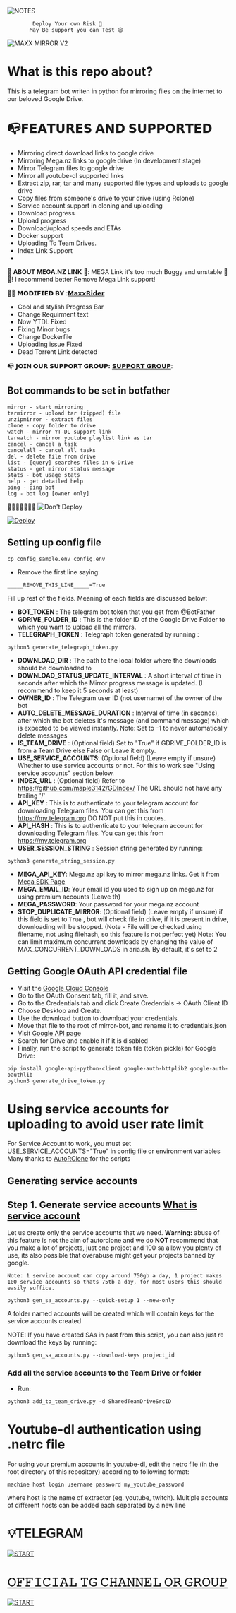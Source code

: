 ![NOTES](https://telegra.ph/file/734aae799b277fb42077c.png)

            Deploy Your own Risk 🌝
           May Be support you can Test 😉

![MAXX MIRROR V2](https://telegra.ph/file/72f7bb3672712eb7a8722.png)

# What is this repo about?
This is a telegram bot writen in python for mirroring files on the internet to our beloved Google Drive.

# 📭𝗙𝗘𝗔𝗧𝗨𝗥𝗘𝗦 𝗔𝗡𝗗 𝗦𝗨𝗣𝗣𝗢𝗥𝗧𝗘𝗗
- Mirroring direct download links to google drive
- Mirroring Mega.nz links to google drive (In development stage)
- Mirror Telegram files to google drive
- Mirror all youtube-dl supported links
- Extract zip, rar, tar and many supported file types and uploads to google drive
- Copy files from someone's drive to your drive (using Rclone)
- Service account support in cloning and uploading
- Download progress
- Upload progress
- Download/upload speeds and ETAs
- Docker support
- Uploading To Team Drives.
- Index Link Support
- 

🛑 **ABOUT MEGA.NZ LINK** 🛑:
MEGA Link it's too much Buggy and unstable 🌝😑!
I recommend better Remove Mega Link support!

👩‍🚒 **𝗠𝗢𝗗𝗜𝗙𝗜𝗘𝗗 𝗕𝗬** :[𝗠𝗮𝘅𝘅𝗥𝗶𝗱𝗲𝗿](https://t.me/MaxxRider)

- Cool and stylish Progress Bar
- Change Requirment text 
- Now YTDL Fixed
- Fixing Minor bugs
- Change Dockerfile
- Uploading issue Fixed
- Dead Torrent Link detected

📭 **𝗝𝗢𝗜𝗡 𝗢𝗨𝗥 𝗦𝗨𝗣𝗣𝗢𝗥𝗧 𝗚𝗥𝗢𝗨𝗣:** [𝗦𝗨𝗣𝗣𝗢𝗥𝗧 𝗚𝗥𝗢𝗨𝗣](https://t.me/MaxxBotChat):

## Bot commands to be set in botfather

```
mirror - start mirroring
tarmirror - upload tar (zipped) file
unzipmirror - extract files
clone - copy folder to drive
watch - mirror YT-DL support link
tarwatch - mirror youtube playlist link as tar
cancel - cancel a task
cancelall - cancel all tasks
del - delete file from drive
list - [query] searches files in G-Drive
status - get mirror status message
stats - bot usage stats
help - get detailed help
ping - ping bot
log - bot log [owner only]
```
🤧🤧🤧🤧🤧🤧🤧
![Don't Deploy](https://telegra.ph/file/854e5ce82bf8474a2d16b.png)

[![Deploy](https://www.herokucdn.com/deploy/button.svg)](https://heroku.com/deploy?template=https://github.com/iamjuander/Maxx-Mirror-Pro)

## Setting up config file
```
cp config_sample.env config.env
```
- Remove the first line saying:
```
_____REMOVE_THIS_LINE_____=True
```
Fill up rest of the fields. Meaning of each fields are discussed below:
- **BOT_TOKEN** : The telegram bot token that you get from @BotFather
- **GDRIVE_FOLDER_ID** : This is the folder ID of the Google Drive Folder to which you want to upload all the mirrors.
- **TELEGRAPH_TOKEN** : Telegraph token generated by running :
```
python3 generate_telegraph_token.py
```
- **DOWNLOAD_DIR** : The path to the local folder where the downloads should be downloaded to
- **DOWNLOAD_STATUS_UPDATE_INTERVAL** : A short interval of time in seconds after which the Mirror progress message is updated. (I recommend to keep it 5 seconds at least)  
- **OWNER_ID** : The Telegram user ID (not username) of the owner of the bot
- **AUTO_DELETE_MESSAGE_DURATION** : Interval of time (in seconds), after which the bot deletes it's message (and command message) which is expected to be viewed instantly. Note: Set to -1 to never automatically delete messages
- **IS_TEAM_DRIVE** : (Optional field) Set to "True" if GDRIVE_FOLDER_ID is from a Team Drive else False or Leave it empty.
- **USE_SERVICE_ACCOUNTS**: (Optional field) (Leave empty if unsure) Whether to use service accounts or not. For this to work see  "Using service accounts" section below.
- **INDEX_URL** : (Optional field) Refer to https://github.com/maple3142/GDIndex/ The URL should not have any trailing '/'
- **API_KEY** : This is to authenticate to your telegram account for downloading Telegram files. You can get this from https://my.telegram.org DO NOT put this in quotes.
- **API_HASH** : This is to authenticate to your telegram account for downloading Telegram files. You can get this from https://my.telegram.org
- **USER_SESSION_STRING** : Session string generated by running:
```
python3 generate_string_session.py
```
- **MEGA_API_KEY**: Mega.nz api key to mirror mega.nz links. Get it from [Mega SDK Page](https://mega.nz/sdk)
- **MEGA_EMAIL_ID**: Your email id you used to sign up on mega.nz for using premium accounts (Leave th)
- **MEGA_PASSWORD**: Your password for your mega.nz account 
- **STOP_DUPLICATE_MIRROR**: (Optional field) (Leave empty if unsure) if this field is set to `True` , bot will check file in drive, if it is present in drive, downloading will be stopped. (Note - File will be checked using filename, not using filehash, so this feature is not perfect yet)
Note: You can limit maximum concurrent downloads by changing the value of MAX_CONCURRENT_DOWNLOADS in aria.sh. By default, it's set to 2
 
## Getting Google OAuth API credential file

- Visit the [Google Cloud Console](https://console.developers.google.com/apis/credentials)
- Go to the OAuth Consent tab, fill it, and save.
- Go to the Credentials tab and click Create Credentials -> OAuth Client ID
- Choose Desktop and Create.
- Use the download button to download your credentials.
- Move that file to the root of mirror-bot, and rename it to credentials.json
- Visit [Google API page](https://console.developers.google.com/apis/library)
- Search for Drive and enable it if it is disabled
- Finally, run the script to generate token file (token.pickle) for Google Drive:
```
pip install google-api-python-client google-auth-httplib2 google-auth-oauthlib
python3 generate_drive_token.py
```

# Using service accounts for uploading to avoid user rate limit
For Service Account to work, you must set USE_SERVICE_ACCOUNTS="True" in config file or environment variables
Many thanks to [AutoRClone](https://github.com/xyou365/AutoRclone) for the scripts
## Generating service accounts
Step 1. Generate service accounts [What is service account](https://cloud.google.com/iam/docs/service-accounts)
---------------------------------
Let us create only the service accounts that we need. 
**Warning:** abuse of this feature is not the aim of autorclone and we do **NOT** recommend that you make a lot of projects, just one project and 100 sa allow you plenty of use, its also possible that overabuse might get your projects banned by google. 

```
Note: 1 service account can copy around 750gb a day, 1 project makes 100 service accounts so thats 75tb a day, for most users this should easily suffice. 
```

`python3 gen_sa_accounts.py --quick-setup 1 --new-only`

A folder named accounts will be created which will contain keys for the service accounts created

NOTE: If you have created SAs in past from this script, you can also just re download the keys by running:
```
python3 gen_sa_accounts.py --download-keys project_id
```

### Add all the service accounts to the Team Drive or folder
- Run:
```
python3 add_to_team_drive.py -d SharedTeamDriveSrcID
```

# Youtube-dl authentication using .netrc file
For using your premium accounts in youtube-dl, edit the netrc file (in the root directory of this repository) according to following format:
```
machine host login username password my_youtube_password
```
where host is the name of extractor (eg. youtube, twitch). Multiple accounts of different hosts can be added each separated by a new line

# 💡𝖳𝖤𝖫𝖤𝖦𝖱𝖠𝖬

<a href="https://telegram.dog/MaxxBotChat">
<img src="https://telegra.ph/file/dbcbf63efa46bebee70ce.png" alt="START">

# 𝙾𝙵𝙵𝙸𝙲𝙸𝙰𝙻 𝚃𝙶 𝙲𝙷𝙰𝙽𝙽𝙴𝙻 𝙾𝚁 𝙶𝚁𝙾𝚄𝙿 

<a href="https://telegram.dog/MaxxBots">
<img src="https://telegra.ph/file/a40d35b7ac20fa4ef2cc3.png" alt="START">
